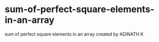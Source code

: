 # sum-of-perfect-square-elements-in-an-array
sum of perfect square elements in an array
created by ADINATH K
